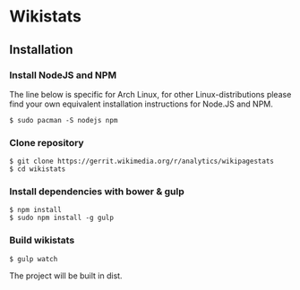 # Wikistats
## Installation

### Install NodeJS and NPM
The line below is specific for Arch Linux, for other Linux-distributions please
find your own equivalent installation instructions for Node.JS and NPM.
```
$ sudo pacman -S nodejs npm
```
### Clone repository
```
$ git clone https://gerrit.wikimedia.org/r/analytics/wikipagestats
$ cd wikistats
```
### Install dependencies with bower & gulp
```
$ npm install
$ sudo npm install -g gulp
```
### Build wikistats
```
$ gulp watch
```
The project will be built in dist.
